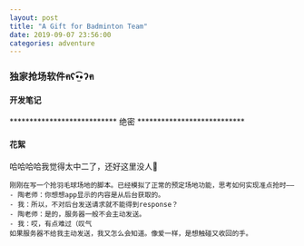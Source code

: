 ```yaml
---
layout: post
title: "A Gift for Badminton Team"
date: 2019-09-07 23:56:00
categories: adventure
---
```

### 独家抢场软件ฅʕ•̫͡•ʔฅ

#### 开发笔记  
*************************** 绝密 ***************************

#### 花絮
哈哈哈哈我觉得太中二了，还好这里没人💃

    刚刚在写一个抢羽毛球场地的脚本。已经模拟了正常的预定场地功能，思考如何实现准点抢时——  
    - 陶老师：你想想app显示的内容是从后台获取的。  
    - 我：所以，不对后台发送请求就不能得到response？  
    - 陶老师：是的，服务器一般不会主动发送。
    - 我：哎，有点难过（叹气    
    如果服务器不给我主动发送，我又怎么会知道。像爱一样，是想触碰又收回的手。

